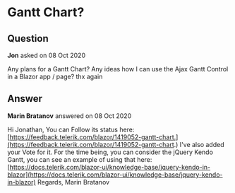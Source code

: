 # Gantt Chart?

## Question

**Jon** asked on 08 Oct 2020

Any plans for a Gantt Chart? Any ideas how I can use the Ajax Gantt Control in a Blazor app / page? thx again

## Answer

**Marin Bratanov** answered on 08 Oct 2020

Hi Jonathan, You can Follow its status here: [https://feedback.telerik.com/blazor/1419052-gantt-chart.](https://feedback.telerik.com/blazor/1419052-gantt-chart.) I've also added your Vote for it. For the time being, you can consider the jQuery Kendo Gantt, you can see an example of using that here: [https://docs.telerik.com/blazor-ui/knowledge-base/jquery-kendo-in-blazor](https://docs.telerik.com/blazor-ui/knowledge-base/jquery-kendo-in-blazor) Regards, Marin Bratanov

